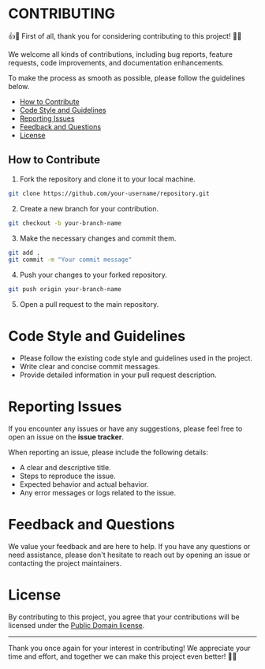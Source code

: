 # CONTRIBUTING

👍🎉 First of all, thank you for considering contributing to this project! 👏👏

We welcome all kinds of contributions, including bug reports, feature requests, code improvements, and documentation enhancements.

To make the process as smooth as possible, please follow the guidelines below.

* [How to Contribute](#how-to-contribute)
* [Code Style and Guidelines](#code-style-and-guidelines)
* [Reporting Issues](#reporting-issues)
* [Feedback and Questions](#feedback-and-questions)
* [License](#license)


## How to Contribute

1. Fork the repository and clone it to your local machine.

```bash
git clone https://github.com/your-username/repository.git
```

2. Create a new branch for your contribution.

```bash
git checkout -b your-branch-name
```

3. Make the necessary changes and commit them.

```bash
git add .
git commit -m "Your commit message"
```

4. Push your changes to your forked repository.

```bash
git push origin your-branch-name
```

5. Open a pull request to the main repository.


# Code Style and Guidelines

* Please follow the existing code style and guidelines used in the project.
* Write clear and concise commit messages.
* Provide detailed information in your pull request description.


# Reporting Issues

If you encounter any issues or have any suggestions, please feel free to open an issue on the **issue tracker**.

When reporting an issue, please include the following details:

* A clear and descriptive title.
* Steps to reproduce the issue.
* Expected behavior and actual behavior.
* Any error messages or logs related to the issue.


# Feedback and Questions

We value your feedback and are here to help. If you have any questions or need assistance, please don't hesitate to reach out by opening an issue or contacting the project maintainers.


# License

By contributing to this project, you agree that your contributions will be licensed under the [Public Domain license](LICENSE.md).


---

Thank you once again for your interest in contributing! We appreciate your time and effort, and together we can make this project even better! 🚀🌟


